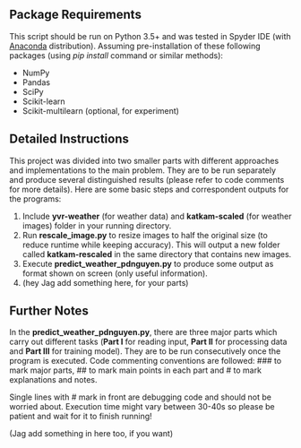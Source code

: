 ## Package Requirements
This script should be run on Python 3.5+ and was tested in Spyder IDE (with [Anaconda] distribution). Assuming pre-installation of these following packages (using *pip install* command or similar methods):

  - NumPy
  - Pandas
  - SciPy
  - Scikit-learn
  - Scikit-multilearn (optional, for experiment)

## Detailed Instructions

This project was divided into two smaller parts with different approaches and implementations to the main problem. They are to be run separately and produce several distinguished results (please refer to code comments for more details). Here are some basic steps and correspondent outputs for the programs:

1. Include **yvr-weather** (for weather data) and **katkam-scaled** (for weather images) folder in your running directory.
2. Run **rescale_image.py** to resize images to half the original size (to reduce runtime while keeping accuracy). This will output a new folder called **katkam-rescaled** in the same directory that contains new images.
3. Execute **predict\_weather\_pdnguyen.py** to produce some output as format shown on screen (only useful information).
4. (hey Jag add something here, for your parts)

## Further Notes

In the **predict\_weather\_pdnguyen.py**, there are three major parts which carry out different tasks (**Part I** for reading input, **Part II** for processing data and **Part III** for training model). They are to be run consecutively once the program is executed. Code commenting conventions are followed: ### to mark major parts, ## to mark main points in each part and # to mark explanations and notes. 

Single lines with # mark in front are debugging code and should not be worried about. Execution time might vary between 30-40s so please be patient and wait for it to finish running! 

(Jag add something in here too, if you want)



[anaconda]: https://www.continuum.io/anaconda-overview

















